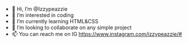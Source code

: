 - 👋 Hi, I’m @Izzypeazzie
- 👀 I’m interested in coding
- 🌱 I’m currently learning HTML&CSS
- 💞️ I’m looking to collaborate on any simple project
- 📫 You can reach me on IG https://www.instagram.com/izzypeazzie/#

<!---
Izzypeazzie/Izzypeazzie is a ✨ special ✨ repository because its `README.md` (this file) appears on your GitHub profile.
You can click the Preview link to take a look at your changes.
--->
